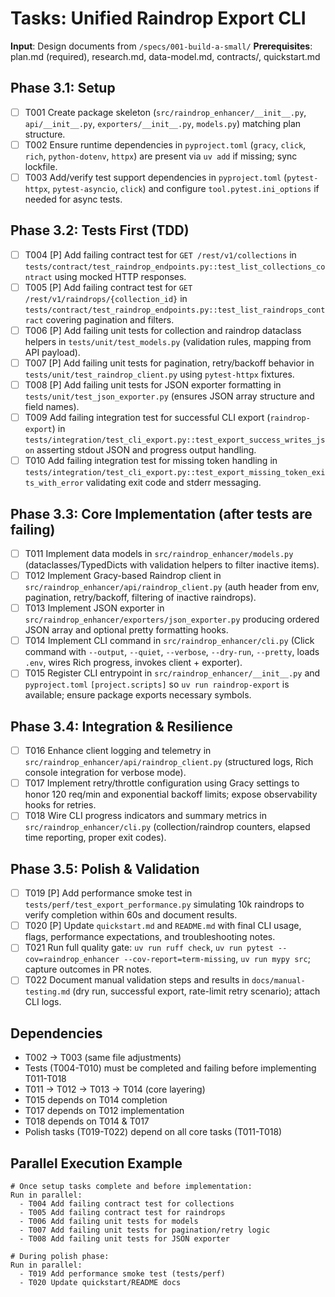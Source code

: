 # Tasks: Unified Raindrop Export CLI

**Input**: Design documents from `/specs/001-build-a-small/`
**Prerequisites**: plan.md (required), research.md, data-model.md, contracts/, quickstart.md

## Phase 3.1: Setup
- [ ] T001 Create package skeleton (`src/raindrop_enhancer/__init__.py`, `api/__init__.py`, `exporters/__init__.py`, `models.py`) matching plan structure.
- [ ] T002 Ensure runtime dependencies in `pyproject.toml` (`gracy`, `click`, `rich`, `python-dotenv`, `httpx`) are present via `uv add` if missing; sync lockfile.
- [ ] T003 Add/verify test support dependencies in `pyproject.toml` (`pytest-httpx`, `pytest-asyncio`, `click`) and configure `tool.pytest.ini_options` if needed for async tests.

## Phase 3.2: Tests First (TDD)
- [ ] T004 [P] Add failing contract test for `GET /rest/v1/collections` in `tests/contract/test_raindrop_endpoints.py::test_list_collections_contract` using mocked HTTP responses.
- [ ] T005 [P] Add failing contract test for `GET /rest/v1/raindrops/{collection_id}` in `tests/contract/test_raindrop_endpoints.py::test_list_raindrops_contract` covering pagination and filters.
- [ ] T006 [P] Add failing unit tests for collection and raindrop dataclass helpers in `tests/unit/test_models.py` (validation rules, mapping from API payload).
- [ ] T007 [P] Add failing unit tests for pagination, retry/backoff behavior in `tests/unit/test_raindrop_client.py` using `pytest-httpx` fixtures.
- [ ] T008 [P] Add failing unit tests for JSON exporter formatting in `tests/unit/test_json_exporter.py` (ensures JSON array structure and field names).
- [ ] T009 Add failing integration test for successful CLI export (`raindrop-export`) in `tests/integration/test_cli_export.py::test_export_success_writes_json` asserting stdout JSON and progress output handling.
- [ ] T010 Add failing integration test for missing token handling in `tests/integration/test_cli_export.py::test_export_missing_token_exits_with_error` validating exit code and stderr messaging.

## Phase 3.3: Core Implementation (after tests are failing)
- [ ] T011 Implement data models in `src/raindrop_enhancer/models.py` (dataclasses/TypedDicts with validation helpers to filter inactive items).
- [ ] T012 Implement Gracy-based Raindrop client in `src/raindrop_enhancer/api/raindrop_client.py` (auth header from env, pagination, retry/backoff, filtering of inactive raindrops).
- [ ] T013 Implement JSON exporter in `src/raindrop_enhancer/exporters/json_exporter.py` producing ordered JSON array and optional pretty formatting hooks.
- [ ] T014 Implement CLI command in `src/raindrop_enhancer/cli.py` (Click command with `--output`, `--quiet`, `--verbose`, `--dry-run`, `--pretty`, loads `.env`, wires Rich progress, invokes client + exporter).
- [ ] T015 Register CLI entrypoint in `src/raindrop_enhancer/__init__.py` and `pyproject.toml` `[project.scripts]` so `uv run raindrop-export` is available; ensure package exports necessary symbols.

## Phase 3.4: Integration & Resilience
- [ ] T016 Enhance client logging and telemetry in `src/raindrop_enhancer/api/raindrop_client.py` (structured logs, Rich console integration for verbose mode).
- [ ] T017 Implement retry/throttle configuration using Gracy settings to honor 120 req/min and exponential backoff limits; expose observability hooks for retries.
- [ ] T018 Wire CLI progress indicators and summary metrics in `src/raindrop_enhancer/cli.py` (collection/raindrop counters, elapsed time reporting, proper exit codes).

## Phase 3.5: Polish & Validation
- [ ] T019 [P] Add performance smoke test in `tests/perf/test_export_performance.py` simulating 10k raindrops to verify completion within 60s and document results.
- [ ] T020 [P] Update `quickstart.md` and `README.md` with final CLI usage, flags, performance expectations, and troubleshooting notes.
- [ ] T021 Run full quality gate: `uv run ruff check`, `uv run pytest --cov=raindrop_enhancer --cov-report=term-missing`, `uv run mypy src`; capture outcomes in PR notes.
- [ ] T022 Document manual validation steps and results in `docs/manual-testing.md` (dry run, successful export, rate-limit retry scenario); attach CLI logs.

## Dependencies
- T002 → T003 (same file adjustments)
- Tests (T004-T010) must be completed and failing before implementing T011-T018
- T011 → T012 → T013 → T014 (core layering)
- T015 depends on T014 completion
- T017 depends on T012 implementation
- T018 depends on T014 & T017
- Polish tasks (T019-T022) depend on all core tasks (T011-T018)

## Parallel Execution Example
```
# Once setup tasks complete and before implementation:
Run in parallel:
  - T004 Add failing contract test for collections
  - T005 Add failing contract test for raindrops
  - T006 Add failing unit tests for models
  - T007 Add failing unit tests for pagination/retry logic
  - T008 Add failing unit tests for JSON exporter

# During polish phase:
Run in parallel:
  - T019 Add performance smoke test (tests/perf)
  - T020 Update quickstart/README docs
```
